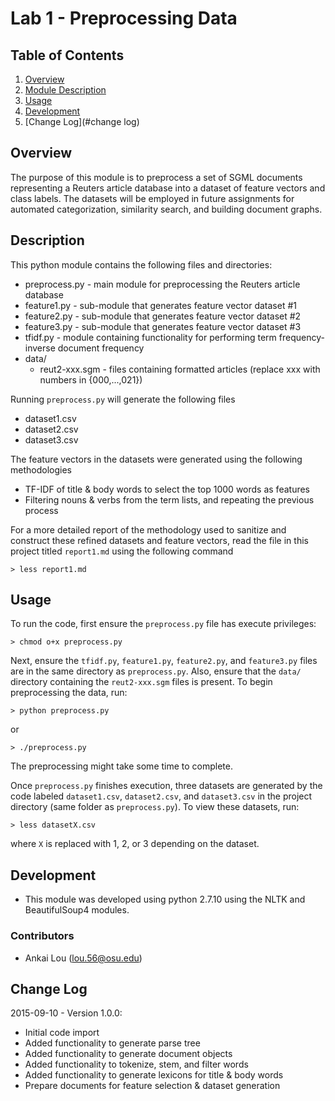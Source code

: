 Lab 1 - Preprocessing Data
==========================

## Table of Contents
1. [Overview](#overview)
2. [Module Description](#description)
3. [Usage](#usage)
4. [Development](#development)
5. [Change Log](#change log)

## Overview
The purpose of this module is to preprocess a set of SGML documents representing a Reuters article database into a dataset of feature vectors and class labels. The datasets will be employed in future assignments for automated categorization, similarity search, and building document graphs.

## Description
This python module contains the following files and directories:

* preprocess.py - main module for preprocessing the Reuters article database
* feature1.py - sub-module that generates feature vector dataset #1
* feature2.py - sub-module that generates feature vector dataset #2
* feature3.py - sub-module that generates feature vector dataset #3
* tfidf.py - module containing functionality for performing term frequency-inverse document frequency
* data/
    * reut2-xxx.sgm - files containing formatted articles (replace xxx with numbers in {000,...,021})

Running `preprocess.py` will generate the following files

* dataset1.csv
* dataset2.csv
* dataset3.csv

The feature vectors in the datasets were generated using the following methodologies

* TF-IDF of title & body words to select the top 1000 words as features
* Filtering nouns & verbs from the term lists, and repeating the previous process

For a more detailed report of the methodology used to sanitize and construct these refined datasets and feature vectors, read the file in this project titled `report1.md` using the following command

```
> less report1.md
```

## Usage
To run the code, first ensure the `preprocess.py` file has execute privileges:

```
> chmod o+x preprocess.py
```

Next, ensure the `tfidf.py`, `feature1.py`, `feature2.py`, and `feature3.py` files are in the same directory as `preprocess.py`. Also,
ensure that the `data/` directory containing the `reut2-xxx.sgm` files is present. To begin preprocessing the data, run:

```
> python preprocess.py
```

or

```
> ./preprocess.py
```

The preprocessing might take some time to complete.

Once `preprocess.py` finishes execution, three datasets are generated by the code labeled `dataset1.csv`, `dataset2.csv`, and `dataset3.csv` in the project directory (same folder as `preprocess.py`). To view these datasets, run:

```
> less datasetX.csv
```

where `X` is replaced with 1, 2, or 3 depending on the dataset.

## Development
* This module was developed using python 2.7.10 using the NLTK and BeautifulSoup4 modules.

### Contributors
* Ankai Lou (lou.56@osu.edu)

## Change Log
2015-09-10 - Version 1.0.0:

* Initial code import
* Added functionality to generate parse tree
* Added functionality to generate document objects
* Added functionality to tokenize, stem, and filter words
* Added functionality to generate lexicons for title & body words
* Prepare documents for feature selection & dataset generation
